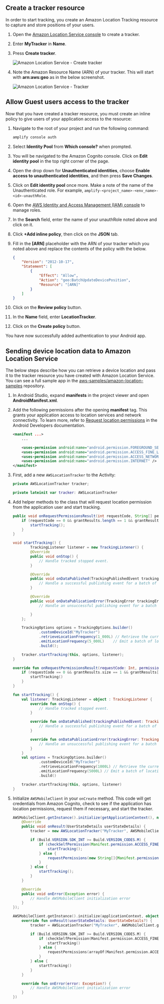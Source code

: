 
## Create a tracker resource

In order to start tracking, you create an Amazon Location Tracking resource to capture and store positions of your users.

1. Open the [Amazon Location Service console](https://console.aws.amazon.com/location/tracking/home#/create) to create a tracker.
1. Enter **MyTracker** in **Name**.
1. Press **Create tracker**.

      ![Amazon Location Service - Create tracker](~/images/als/create-tracker.png)

1. Note the Amazon Resource Name (ARN) of your tracker. This will start with **arn:aws:geo** as in the below screenshot.

      ![Amazon Location Service - Tracker](~/images/als/my-tracker.png)

## Allow Guest users access to the tracker

Now that you have created a tracker resource, you must create an inline policy to give users of your application access to the resource:

1. Navigate to the root of your project and run the following command:

    ```bash
    amplify console auth
    ```

1. Select **Identity Pool** from **Which console?** when prompted.
1. You will be navigated to the Amazon Cognito console. Click on **Edit identity pool** in the top right corner of the page.
1. Open the drop down for **Unauthenticated identities**, choose **Enable access to unauthenticated identities**, and then press **Save Changes**.
1. Click on **Edit identity pool** once more. Make a note of the name of the Unauthenticated role. For example, `amplify-<project_name>-<env_name>-<id>-unauthRole`.
1. Open the [AWS Identity and Access Management (IAM) console](https://console.aws.amazon.com/iam/home#/roles) to manage roles.
1. In the **Search** field, enter the name of your unauthRole noted above and click on it.
1. Click **+Add inline policy**, then click on the **JSON** tab.
1. Fill in the **[ARN]** placeholder with the ARN of your tracker which you noted above and replace the contents of the policy with the below.

   ```json
   {
       "Version": "2012-10-17",
       "Statement": [
           {
               "Effect": "Allow",
               "Action": "geo:BatchUpdateDevicePosition",
               "Resource": "[ARN]"
           }
       ]
   }
   ```

1. Click on the **Review policy** button.
1. In the **Name** field, enter **LocationTracker**.
1. Click on the **Create policy** button.

You have now successfully added authentication to your Android app.

## Sending device location data to Amazon Location Service

The below steps describe how you can retrieve a device location and pass it to the tracker resource you have created with Amazon Location Service. You can see a full sample app in the [aws-samples/amazon-location-samples](https://github.com/aws-samples/amazon-location-samples/blob/main/tracking-android/) repository.

1. In Android Studio, expand **manifests** in the project viewer and open **AndroidManifest.xml**.

1. Add the following permissions after the opening **manifest** tag. This grants your application access to location services and network connectivity. To learn more, refer to [Request location permissions](https://developer.android.com/training/location/permissions) in the Android Developers documentation.

    ```xml
    <manifest ...>
        ...

        <uses-permission android:name="android.permission.FOREGROUND_SERVICE" />
        <uses-permission android:name="android.permission.ACCESS_FINE_LOCATION" />
        <uses-permission android:name="android.permission.ACCESS_NETWORK_STATE" />
        <uses-permission android:name="android.permission.INTERNET" />
    </manifest>
    ```

1. First, add a new `AWSLocationTracker` to the Activity:

    <amplify-block-switcher> <amplify-block name="Java">

    ```java
    private AWSLocationTracker tracker;
    ```

    </amplify-block> <amplify-block name="Kotlin">

    ```kotlin
    private lateinit var tracker: AWSLocationTracker
    ```

    </amplify-block> </amplify-block-switcher>

1. Add helper methods to the class that will request location permission from the application user and start tracking.

    <amplify-block-switcher> <amplify-block name="Java">

    ```java
    public void onRequestPermissionsResult(int requestCode, String[] permissions, int[] grantResults) {
        if (requestCode == 0 && grantResults.length == 1 && grantResults[0] == PackageManager.PERMISSION_GRANTED) {
            startTracking();
        }
    }

    void startTracking() {
            TrackingListener listener = new TrackingListener() {
            @Override
            public void onStop() {
                // Handle tracked stopped event.
            }

            @Override
            public void onDataPublished(TrackingPublishedEvent trackingPublishedEvent) {
                // Handle a successful publishing event for a batch of locations.
            }

            @Override
            public void onDataPublicationError(TrackingError trackingError) {
                // Handle an unsuccessful publishing event for a batch of locations.

            }
        };

        TrackingOptions options = TrackingOptions.builder()
                .customDeviceId("MyTracker")
                .retrieveLocationFrequency(1_000L) // Retrieve the current location every 30 seconds
                .emitLocationFrequency(5_000L)    // Emit a batch of locations to Amazon Location every 5 minutes
                .build();

        tracker.startTracking(this, options, listener);
    }
    ```

    </amplify-block> <amplify-block name="Kotlin">

    ```kotlin
    override fun onRequestPermissionsResult(requestCode: Int, permissions: Array<String>, grantResults: IntArray) {
        if (requestCode == 0 && grantResults.size == 1 && grantResults[0] == PackageManager.PERMISSION_GRANTED) {
            startTracking()
        }
    }

    fun startTracking() {
        val listener: TrackingListener = object : TrackingListener {
            override fun onStop() {
                // Handle tracked stopped event.
            }

            override fun onDataPublished(trackingPublishedEvent: TrackingPublishedEvent) {
                // Handle a successful publishing event for a batch of locations.
            }

            override fun onDataPublicationError(trackingError: TrackingError) {
                // Handle an unsuccessful publishing event for a batch of locations.
            }
        }
        val options = TrackingOptions.builder()
                .customDeviceId("MyTracker")
                .retrieveLocationFrequency(1000L) // Retrieve the current location every 30 seconds
                .emitLocationFrequency(5000L) // Emit a batch of locations to Amazon Location every 5 minutes
                .build()

        tracker.startTracking(this, options, listener)
    }
    ```

    </amplify-block> </amplify-block-switcher>

1. Initialize `AWSMobileClient` in your `onCreate` method. This code will get credentials from Amazon Cognito, check to see if the application has location permissions, request them if necessary, and start the tracker.

    <amplify-block-switcher>

    <amplify-block name="Java">

    ```java
    AWSMobileClient.getInstance().initialize(getApplicationContext(), new Callback<UserStateDetails>() {
        @Override
        public void onResult(UserStateDetails userStateDetails) {
            tracker = new AWSLocationTracker("MyTracker", AWSMobileClient.getInstance());

            if (Build.VERSION.SDK_INT >= Build.VERSION_CODES.M) {
                if (checkSelfPermission(Manifest.permission.ACCESS_FINE_LOCATION) == PackageManager.PERMISSION_GRANTED) {
                    startTracking();
                } else {
                    requestPermissions(new String[]{Manifest.permission.ACCESS_FINE_LOCATION}, 0);
                }
            } else {
                startTracking();
            }
        }

        @Override
        public void onError(Exception error) {
            // Handle AWSMobileClient initialization error
        }
    });
    ```

    </amplify-block> <amplify-block name="Kotlin">

    ```kotlin
    AWSMobileClient.getInstance().initialize(applicationContext, object : Callback<UserStateDetails?>() {
        override fun onResult(userStateDetails: UserStateDetails?) {
            tracker = AWSLocationTracker("MyTracker", AWSMobileClient.getInstance())

            if (Build.VERSION.SDK_INT >= Build.VERSION_CODES.M) {
                if (checkSelfPermission(Manifest.permission.ACCESS_FINE_LOCATION) == PackageManager.PERMISSION_GRANTED) {
                    startTracking()
                } else {
                    requestPermissions(arrayOf(Manifest.permission.ACCESS_FINE_LOCATION), 0)
                }
            } else {
                startTracking()
            }
        }

        override fun onError(error: Exception?) {
            // Handle AWSMobileClient initialization error
        }
    })
    ```

    </amplify-block> </amplify-block-switcher>